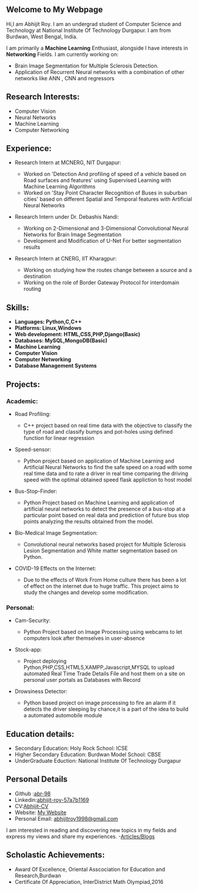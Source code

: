 ## Welcome to My Webpage

Hi,I am Abhijit Roy. I am an undergrad student of Computer Science and Technology at National Institute Of Technology Durgapur. I am from Burdwan, West Bengal, India.

I am primarily a **Machine Learning** Enthusiast, alongside I have interests in **Networking** Fields. I am currently working on:
- Brain Image Segmentation for Multiple Sclerosis Detection.
- Application of Recurrent Neural networks with a combination of other networks like ANN , CNN and regressors

## Research Interests:

- Computer Vision
- Neural Networks
- Machine Learning
- Computer Networking

## Experience:

- Research Intern at MCNERG, NIT Durgapur:
  - Worked on 'Detection And profiling of speed of a vehicle based on Road surfaces and features' using Supervised Learning with Machine Learning Algorithms
  - Worked on 'Stay Point Character Recognition of Buses in suburban cities' based on different Spatial and Temporal features with Artificial Neural Networks
  
- Research Intern under Dr. Debashis Nandi:
  - Working on 2-Dimensional and 3-Dimensional Convolutional Neural Networks for Brain Image Segmentation
  - Development and Modification of U-Net For better segmentation results

- Research Intern at CNERG, IIT Kharagpur:
  - Working on studying how the routes change between a source and a destination
  - Working on the role of Border Gateway Protocol for interdomain routing

## Skills:
- **Languages: Python,C,C++**
- **Platforms: Linux,Windows**
- **Web development: HTML,CSS,PHP,Django(Basic)**
- **Databases: MySQL,MongoDB(Basic)**
- **Machine Learning**
- **Computer Vision**
- **Computer Networking**
- **Database Management Systems**

## Projects:

### Academic:

- Road Profiling:
  -  C++ project based on real time data with the objective to classify the type of road and classify bumps and pot-holes using defined function for linear regression 

- Speed-sensor:
  - Python project based on application of Machine Learning and Artificial Neural Networks to find the safe speed on a road with some real time data and to rate a driver in real time comparing the driving speed with the optimal obtained speed flask appliction to host model
 
- Bus-Stop-Finder:
  - Python Project based on Machine Learning and application of artificial neural networks to detect the presence of a bus-stop at a particular point based on real data and prediction of future bus stop points analyzing the results obtained from the model.

- Bio-Medical Image Segmentation:
  - Convolutional neural networks based project for Multiple Sclerosis Lesion Segmentation and White matter segmentation based on Python.

- COVID-19 Effects on the Internet:
  - Due to the effects of Work From Home culture there has been a lot of effect on the internet due to huge traffic. This project aims to study the changes and develop some modification.

### Personal:

- Cam-Security:
  - Python Project based on Image Processing using webcams to let computers look after themselves in user-absence

- Stock-app:
  - Project deploying Python,PHP,CSS,HTML5,XAMPP,Javascript,MYSQL to upload automated Real Time Trade Details File and host them on a site on personal user portals as Databases with Record
 
- Drowsiness Detector:
  - Python based project on image processing to fire an alarm if it detects the driver sleeping by chance,it is a part of the idea to build a automated automobile module


## Education details:

- Secondary Education: Holy Rock School: ICSE
- Higher Secondary Education: Burdwan Model School: CBSE
- UnderGraduate Eduction: National Institute Of Technology Durgapur

## Personal Details

- Github :[abr-98](https://github.com/abr-98)
- Linkedin:[abhijit-roy-57a7b1169](https://www.linkedin.com/in/abhijit-roy-57a7b1169/)
- CV:[Abhijit-CV](https://www.slideshare.net/secret/fbfT2egIanyijW)
- Website: [My Website](https://abr-98.github.io/Abhijit-Roy/)
- Personal Email: abhijitroy1998@gmail.com

I am interested in reading and discovering new topics in my fields and express my views and share my experiences.
-[Articles/Blogs](https://medium.com/@myac.abhijit) 

## Scholastic Achievements:

- Award Of Excellence, Oriental Asscociation for Education and Research,Burdwan
- Certificate Of Appreciation, InterDistrict Math Olympiad,2016

